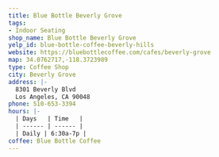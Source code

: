 ```yaml
---
title: Blue Bottle Beverly Grove
tags:
- Indoor Seating
shop_name: Blue Bottle Beverly Grove
yelp_id: blue-bottle-coffee-beverly-hills
website: https://bluebottlecoffee.com/cafes/beverly-grove
map: 34.0762717,-118.3723989
type: Coffee Shop
city: Beverly Grove
address: |-
  8301 Beverly Blvd
  Los Angeles, CA 90048
phone: 510-653-3394
hours: |-
  | Days   | Time   |
  | ------ | ------ |
  | Daily | 6:30a-7p |
coffee: Blue Bottle Coffee
---
```

